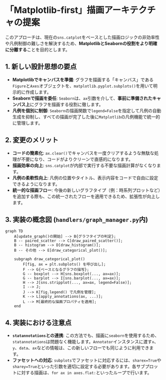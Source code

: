 # 「Matplotlib-first」描画アーキテクチャの提案

このアプローチは、現在の`sns.catplot`をベースとした描画ロジックの非効率性や凡例制御の難しさを解決するため、**MatplotlibとSeabornの役割をより明確に分離する**ことを目的とします。

## 1\. 新しい設計思想の要点

- **Matplotlibでキャンバスを準備**: グラフを描画する「キャンバス」である`Figure`と`Axes`オブジェクトを、`matplotlib.pyplot.subplots()`を用いて明示的に作成します。
- **Seabornで描画を委任**: `Seaborn`は、`ax`引数を介して、**事前に準備されたキャンバス上**にグラフを描画する役割に徹します。
- **凡例を個別に制御**: `Seaborn`の描画関数で`legend=False`を指定して凡例の自動生成を抑制し、すべての描画が完了した後に`Matplotlib`の凡例機能で統一的に管理します。

## 2\. 変更のメリット

- **コードの簡素化**: `ax.clear()`でキャンバスを一度クリアするような無駄な処理が不要になり、コードがよりクリーンで直感的になります。
- **描画効率の向上**: `sns.catplot`が内部で実行する不要な描画計算がなくなります。
- **凡例の柔軟性向上**: 凡例の位置やタイトル、表示内容をコードで自由に設定できるようになります。
- **統一的な描画フロー**: 今後の新しいグラフタイプ（例：時系列プロットなど）を追加する際も、この統一されたフローを適用できるため、拡張性が向上します。

## 3\. 実装の概念図 (`handlers/graph_manager.py`内)

```mermaid
graph TD
    A[update_graph()の開始] --> B{グラフタイプの判定};
    B -- paired_scatter --> C[draw_paired_scatter()];
    B -- histogram --> D[draw_histogram()];
    B -- その他 --> E[draw_categorical_plot()];
    
    subgraph draw_categorical_plot()
        F[fig, ax = plt.subplots() を呼び出し];
        F --> G{ベースとなるグラフの描写};
        G -- boxplot --> H[sns.boxplot(..., ax=ax)];
        G -- barplot --> I[sns.barplot(..., ax=ax)];
        H --> J[sns.stripplot(..., ax=ax, legend=False)];
        I --> J;
        J --> K[fig.legend() で凡例を管理];
        K --> L[apply_annotations(ax, ...)];
        L --> M[最終的な描画プロパティを適用];
    end
```

## 4\. 実装における注意点

- **`statannotations`との連携**: この方法でも、描画に`seaborn`を使用するため、`statannotations`は問題なく機能します。`Annotator`インスタンスに渡す`x`、`y`、`data`、`ax`などの情報は、この新しいフローでも同じように利用できます。
- **ファセットへの対応**: `subplots`でファセットに対応するには、`sharex=True`や`sharey=True`といった引数を適切に設定する必要があります。各サブプロットに対する描画は、`for ax in axes.flat:`といったループで行います。
